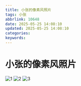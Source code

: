 ```yaml
---
title: 小张的像素风照片
tags: 小张
abbrlink: 10648
date: 2025-05-25 14:08:10
updated: 2025-05-25 14:08:10
categories:
keywords:
---
```

# 小张的像素风照片

![1](image1.png)
![2](image2.jpg)
![3](image3.png)
